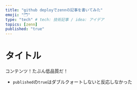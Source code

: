```yaml
---
title: "github deployでzennの記事を書いてみた"
emoji: "🗂"
type: "tech" # tech: 技術記事 / idea: アイデア
topics: [zenn]
published: "true"
---
```


# タイトル

コンテンツ！たぶん低品質だ！

* `published`の`true`はダブルクォートしないと反応しなかった 
